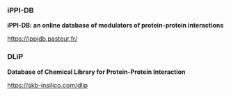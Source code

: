



### iPPI-DB

**iPPI-DB: an online database of modulators of protein-protein interactions**  

https://ippidb.pasteur.fr/

### DLiP

**Database of Chemical Library for Protein-Protein Interaction**   

https://skb-insilico.com/dlip



